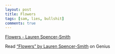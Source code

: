 ```yaml
---
layout: post
title: Flowers
tags: [sam, lies, bullshit]
comments: true
---
```

[Flowers - Lauren Spencer-Smith](https://youtu.be/5GOAJrnWJp8/)   
    
<div id='rg_embed_link_7765941' class='rg_embed_link' data-song-id='7765941'>Read <a href='https://genius.com/Lauren-spencer-smith-flowers-lyrics'>“Flowers” by Lauren Spencer-Smith</a> on Genius</div> <script crossorigin src='//genius.com/songs/7765941/embed.js'></script>

